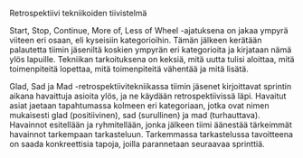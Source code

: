 Retrospektiivi tekniikoiden tiivistelmä 

Start, Stop, Continue, More of, Less of Wheel -ajatuksena on jakaa ympyrä viiteen eri osaan, eli kyseisiin kategorioihin.
 Tämän jälkeen kerätään palautetta tiimin jäseniltä koskien ympyrän eri kategorioita ja kirjataan nämä ylös lapuille. Tekniikan 
 tarkoituksena on keksiä, mitä uutta tulisi aloittaa, mitä toimenpiteitä lopettaa, mitä toimenpiteitä vähentää ja mitä lisätä. 

Glad, Sad ja Mad -retrospektiivitekniikassa tiimin jäsenet kirjoittavat sprintin aikana havaittuja asioita ylös, ja ne käydään retrospektiivissä läpi.
 Havaitut asiat jaetaan tapahtumassa kolmeen eri kategoriaan, jotka ovat nimen mukaisesti glad (positiivinen), sad (surullinen) ja mad (turhauttava).
 Havainnot esitellään ja ryhmitellään, jonka jälkeen tiimi äänestää tärkeimmät havainnot tarkempaan tarkasteluun.
 Tarkemmassa tarkastelussa tavoitteena on saada konkreettisia tapoja, joilla parannetaan seuraavaa sprinttiä. 
